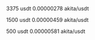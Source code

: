 3375 usdt 0.00000278  akita/usdt

1500 usdt 0.00000459  akita/usdt

500 usdt 0.00000581  akita/usdt
